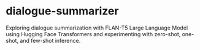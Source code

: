 # dialogue-summarizer
 Exploring dialogue summarization with FLAN-T5 Large Language Model using Hugging Face Transformers and experimenting with zero-shot, one-shot, and few-shot inference.
